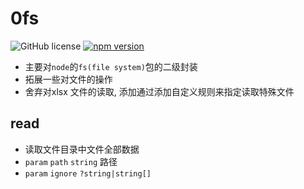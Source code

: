 # 0fs

![GitHub license](https://img.shields.io/badge/license-MIT-blue.svg) [![npm version](https://img.shields.io/npm/v/file-manage-system.svg?style=flat)](https://www.npmjs.com/package/file-manage-system)

- 主要对`node`的`fs(file system)`包的二级封装
- 拓展一些对文件的操作
- 舍弃对xlsx 文件的读取, 添加通过添加自定义规则来指定读取特殊文件

## read

- 读取文件目录中文件全部数据
- `param`  `path` `string` 路径
- `param`  `ignore` `?string|string[]`
